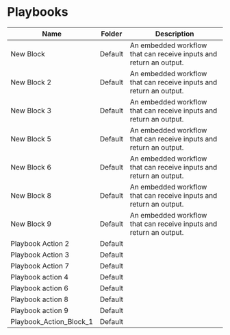 # Playbooks
|Name|Folder|Description|
|----|------|-----------|
|New Block|Default|An embedded workflow that can receive inputs and return an output.|
|New Block 2|Default|An embedded workflow that can receive inputs and return an output.|
|New Block 3|Default|An embedded workflow that can receive inputs and return an output.|
|New Block 5|Default|An embedded workflow that can receive inputs and return an output.|
|New Block 6|Default|An embedded workflow that can receive inputs and return an output.|
|New Block 8|Default|An embedded workflow that can receive inputs and return an output.|
|New Block 9|Default|An embedded workflow that can receive inputs and return an output.|
|Playbook Action 2|Default||
|Playbook Action 3|Default||
|Playbook Action 7|Default||
|Playbook action 4|Default||
|Playbook action 6|Default||
|Playbook action 8|Default||
|Playbook action 9|Default||
|Playbook_Action_Block_1|Default||

